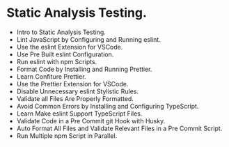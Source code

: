 # Static Analysis Testing.

- Intro to Static Analysis Testing.
- Lint JavaScript by Configuring and Running eslint.
- Use the eslint Extension for VSCode.
- Use Pre Built eslint Configuration.
- Run eslint with npm Scripts.
- Format Code by Installing and Running Prettier.
- Learn Confiture Prettier.
- Use the Prettier Extension for VSCode.
- Disable Unnecessary eslint Stylistic Rules.
- Validate all Files Are Properly Formatted.
- Avoid Common Errors by Installing and Configuring TypeScript.
- Learn Make eslint Support TypeScript Files.
- Validate Code in a Pre Commit git Hook with Husky.
- Auto Format All Files and Validate Relevant Files in a Pre Commit Script.
- Run Multiple npm Script in Parallel.
